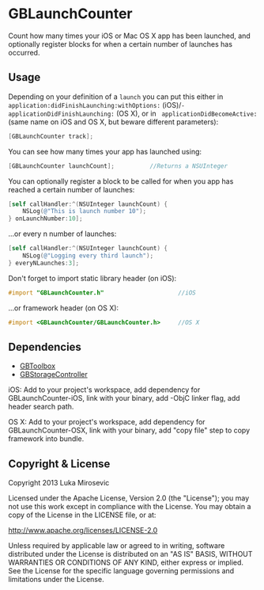 GBLaunchCounter
============

Count how many times your iOS or Mac OS X app has been launched, and optionally register blocks for when a certain number of launches has occurred.

Usage
------------

Depending on your definition of a `launch` you can put this either in `application:didFinishLaunching:withOptions:` (iOS)/`-applicationDidFinishLaunching:` (OS X), or in ` applicationDidBecomeActive:` (same name on iOS and OS X, but beware different parameters):

```objective-c
[GBLaunchCounter track];
```

You can see how many times your app has launched using:

```objective-c
[GBLaunchCounter launchCount];			//Returns a NSUInteger
```

You can optionally register a block to be called for when you app has reached a certain number of launches:

```objective-c
[self callHandler:^(NSUInteger launchCount) {
    NSLog(@"This is launch number 10");
} onLaunchNumber:10];
```

...or every n number of launches:

```objective-c
[self callHandler:^(NSUInteger launchCount) {
    NSLog(@"Logging every third launch");
} everyNLaunches:3];
```

Don't forget to import static library header (on iOS):

```objective-c
#import "GBLaunchCounter.h" 					//iOS
```

...or framework header (on OS X):

```objective-c
#import <GBLaunchCounter/GBLaunchCounter.h> 	//OS X
```

Dependencies
------------

* [GBToolbox](https://github.com/lmirosevic/GBToolbox)
* [GBStorageController](https://github.com/lmirosevic/GBStorageController)

iOS: Add to your project's workspace, add dependency for GBLaunchCounter-iOS, link with your binary, add -ObjC linker flag, add header search path.

OS X: Add to your project's workspace, add dependency for GBLaunchCounter-OSX, link with your binary, add "copy file" step to copy framework into bundle.

Copyright & License
------------

Copyright 2013 Luka Mirosevic

Licensed under the Apache License, Version 2.0 (the "License"); you may not use this work except in compliance with the License. You may obtain a copy of the License in the LICENSE file, or at:

http://www.apache.org/licenses/LICENSE-2.0

Unless required by applicable law or agreed to in writing, software distributed under the License is distributed on an "AS IS" BASIS, WITHOUT WARRANTIES OR CONDITIONS OF ANY KIND, either express or implied. See the License for the specific language governing permissions and limitations under the License.